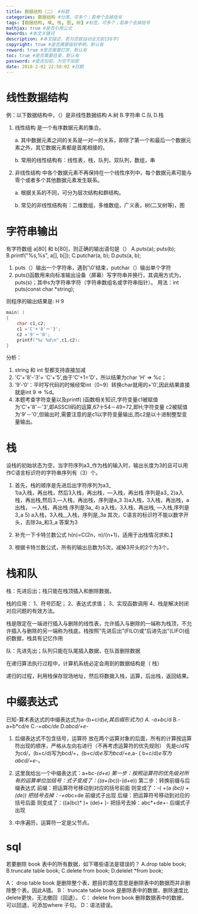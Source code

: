 ```yaml
---
title: 数据结构（二） #标题
categories: 数据结构 #分类，可多个；若单个去掉括号
tags: [数据结构, 堆, 栈, 图, 树] #标签，可多个；若单个去掉括号
mathjax: true #是否引用公式
kewords: #本文关键词
description: #本文描述，若为空就自动全文前150字)
copyright: true #是否需要版权申明，默认有
reward: true #是否需要打赏，默认有
toc: true #是否需要目录，默认有
password: #是否加密，为空不加密
date: 2018-2-02 22:50:02 #日期
---
```



# 线性数据结构
例：以下数据结构中，（）是非线性数据结构
A.树
B.字符串
C.队
D.栈

1. 线性结构 是一个有序数据元素的集合。 

   a. 其中数据元素之间的关系是一对一的关系，即除了第一个和最后一个数据元素之外，其它数据元素都是首尾相接的。 

   b. 常用的线性结构有：线性表，栈，队列，双队列，数组，串

2. 非线性结构 中各个数据元素不再保持在一个线性序列中，每个数据元素可能与零个或者多个其他数据元素发生联系。

   a. 根据关系的不同，可分为层次结构和群结构。

   b. 常见的非线性结构有：二维数组，多维数组，广义表，树(二叉树等)，图

# 字符串输出
有字符数组 a[80] 和 b[80]，则正确的输出语句是（）
A.puts(a); puts(b);
B.printf("%s,%s", a[], b[]);
C.putchar(a, b);
D.puts(a, b);

1. puts（）输出一个字符串，遇到'\0'结束，putchar（）输出单个字符
2. puts()函数用来向标准输出设备（屏幕）写字符串并换行，其调用方式为，puts(s)；其中s为字符串字符（字符串数组名或字符串指针）。 用法：int puts(const char *string);


则程序的输出结果是: H 9
```C++
main( ) 
{ 
    char c1,c2;
    c1 ='C'+'8'－'3';
    c2 ='9'－'0';
    printf("%c %d\n",c1,c2);
}
```

分析：
1. string 和 int 型都支持直接加减
2. 'C'+'8'-'3'= 'C'+'5',由于'C'+1='D'，所以结果为char 'H' => %c；
3. ‘9’-‘0’：平时写代码的时候经常int（0~9）转换char就用的+'0',因此结果直接就是int 9 => %d。
4. 本题考查字符变量以及printf( )函数相关知识,字符变量c1被赋值为'C'+'8'－'3',即ASSCII码的运算,67十54－49=72,即H;字符变量 c2被赋值为'9'－'0',但输出时,需要注意的是c1以字符变量输出,而c2是以十进制整型变量输出。

# 栈
设栈的初始状态为空，当字符序列a3_作为栈的输入时，输出长度为3的且可以用作C语言标识符的字符串序列有（3）个。

1. 首先，栈的顺序是先进后出字符序列为a3_   
    1)a入栈，再出栈，然后3入栈，再出栈，—入栈，再出栈   序列是a3_
    2)a入栈，再出栈,然后3,—入栈，再出栈，序列是a_3
    3)a入栈，3入栈，再出栈，a出栈， —入栈，再出栈   序列是3a_
    4) a入栈，3入栈，再出栈, —入栈,序列是3_a
    5) a入栈，3入栈,_入栈，序列是_3a
其次，C语言的标识符不能以数字开头，去除3a_和3_a   答案为3

2. 补充一下卡特兰数公式 h(n)=C(2n，n)/(n+1)，适用于出栈情况求和.】

3. 根据卡特兰数公式，所有的输出总数为5次，减掉3开头的2个为3个。

# 栈和队

栈：先进后出；栈只能在栈顶插入和删除数据。

栈的应用：
    1、符号匹配；
    2、表达式求值；
    3、实现函数调用
    4、栈是解决封闭对应问题的有效方法。

栈是限定在一端进行插入与删除的线性表，允许插入与删除的一端称为栈顶，不允许插入与删除的另一端称为栈底。栈按照“先进后出”(FILO)或“后进先出”(LIFO)组织数据，栈具有记忆作用 

队：先进先出；队列只能在队尾插入数据，在队首删除数据

在递归算法执行过程中，计算机系统必定会用到的数据结构是（ 栈）

   递归的过程，利用栈保存现场地址，然后将数据入栈，运算，后出栈，返回结果。

# 中缀表达式
已知-算术表达式的中缀表达式为a-(b+c/d)*e,其后缀形式为()
A. -a+b*c/d
B.-a+b*cd/e
C.-+*abc/de
D.abcd/+e*-

1. 后缀表达式不包含括号，运算符 放在两个运算对象的后面，所有的计算按运算符出现的顺序，严格从左向右进行（不再考虑运算符的优先规则）
先是c/d写为cd/，(b+c/d)写为bcd/+，(b+c/d)*e写为bcd/+e*,a- ( b+c/d)*e写为abcd/+e*-。

2. 这里我给出一个中缀表达式：a+b*c-(d+e)
第一步：按照运算符的优先级对所有的运算单位加括号：式子变成了：((a+(b*c))-(d+e))
第二步：转换前缀与后缀表达式
前缀：把运算符号移动到对应的括号前面
则变成了：-( +(a *(bc)) +(de))
把括号去掉：-+a*bc+de 前缀式子出现
后缀：把运算符号移动到对应的括号后面
则变成了：((a(bc)* )+ (de)+ )-
把括号去掉：abc*+de+- 后缀式子出现

3. 中序遍历，运算符一定是父节点。

# sql
若要删除 book 表中的所有数据，如下哪些语法是错误的？
A.drop table book;
B.truncate table book;
C.delete from book;
D.delelet *from book;

A： drop table book 是删除整个表，题目的潜在意思是删除表中的数据而并非删除整个表。因此A错。
B： truncate table book 是删除表中的数据，删除速度比delete更快，无法撤回（回退）。
C： delete from book  删除数据表中的数据，可以回退，可添加where 子句。
D：语法错误。
